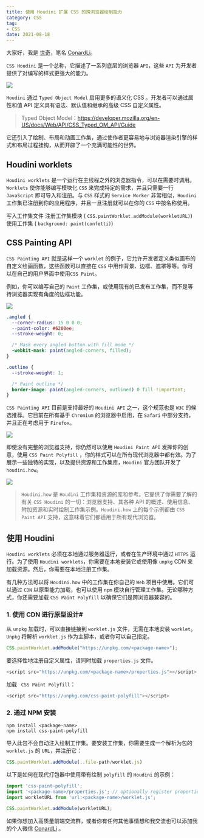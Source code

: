 ```yaml
---
title: 使用 Houdini 扩展 CSS 的跨浏览器绘制能力
category: CSS
tag: 
- CSS
date: 2021-08-18
---
```



大家好，我是 [世奇](https://mp.weixin.qq.com/s?__biz=Mzk0MDMwMzQyOA==&mid=2247493407&idx=1&sn=41b8782a3bdc75b211206b06e1929a58&chksm=c2e11234f5969b22a0d7fd50ec32be9df13e2caeef186b30b5d653836b0725def8ccd58a56cf#rd)，笔名 [ConardLi](https://mp.weixin.qq.com/s?__biz=Mzk0MDMwMzQyOA==&mid=2247493407&idx=1&sn=41b8782a3bdc75b211206b06e1929a58&chksm=c2e11234f5969b22a0d7fd50ec32be9df13e2caeef186b30b5d653836b0725def8ccd58a56cf#rd)。



`CSS Houdini` 是一个总称，它描述了一系列底层的浏览器 `API`，这些 `API` 为开发者提供了对编写的样式更强大的能力。

![](https://p3-juejin.byteimg.com/tos-cn-i-k3u1fbpfcp/3e794138ac004dab9b94009074bf05f8~tplv-k3u1fbpfcp-zoom-1.image)

`Houdini` 通过 `Typed Object Model` 启用更多的语义化 CSS 。开发者可以通过属性和值  API 定义具有语法、默认值和继承的高级 CSS 自定义属性。

> Typed Object Model：https://developer.mozilla.org/en-US/docs/Web/API/CSS_Typed_OM_API/Guide

它还引入了绘制、布局和动画工作集，通过使作者更容易地与浏览器渲染引擎的样式和布局过程挂钩，从而开辟了一个充满可能性的世界。

## Houdini worklets 

`Houdini worklets` 是一个运行在主线程之外的浏览器指令，可以在需要时调用。`Worklets` 使你能够编写模块化 `CSS` 来完成特定的需求，并且只需要一行 `JavaScript` 即可导入和注册。与 `CSS` 样式的 `Service Worker` 非常相似，`Houdini` 工作集已注册到你的应用程序，并且一旦注册就可以在你的 `CSS` 中按名称使用。

写入工作集文件 注册工作集模块 ( `CSS.paintWorklet.addModule(workletURL)`) 使用工作集 ( `background: paint(confetti)`)

## CSS Painting API

`CSS Painting API` 就是这样一个 `worklet` 的例子，它允许开发者定义类似画布的自定义绘画函数，这些函数可以直接在 `CSS` 中用作背景、边框、遮罩等等。你可以在自己的用户界面中使用`CSS Paint`。

例如，你可以编写自己的 `Paint` 工作集，或使用现有的已发布工作集，而不是等待浏览器实现有角度的边框功能。

![](https://p3-juejin.byteimg.com/tos-cn-i-k3u1fbpfcp/d183f40623624e5bb46547011001b18a~tplv-k3u1fbpfcp-zoom-1.image)

```css
.angled {
  --corner-radius: 15 0 0 0;
  --paint-color: #6200ee;
  --stroke-weight: 0;

  /* Mask every angled button with fill mode */
  -webkit-mask: paint(angled-corners, filled);
}

.outline {
  --stroke-weight: 1;

  /* Paint outline */
  border-image: paint(angled-corners, outlined) 0 fill !important;
}
```
`CSS Painting API` 目前是支持最好的 `Houdini API` 之一，这个规范也是 `W3C` 的候选推荐。它目前在所有基于 `Chromium` 的浏览器中启用，在 `Safari` 中部分支持，并且正在考虑用于 `Firefox`。

![](https://p3-juejin.byteimg.com/tos-cn-i-k3u1fbpfcp/fbb74aefbee64949987b06cb4655e94b~tplv-k3u1fbpfcp-zoom-1.image)


即使没有完整的浏览器支持，你仍然可以使用 `Houdini Paint API` 发挥你的创意，使用 `CSS Paint Polyfill` ，你的样式可以在所有现代浏览器中都有效。为了展示一些独特的实现，以及提供资源和工作集库，`Houdini` 官方团队开发了 `houdini.how`。


![](https://p3-juejin.byteimg.com/tos-cn-i-k3u1fbpfcp/95c5416e092642b39b6dd27158b5e1f0~tplv-k3u1fbpfcp-zoom-1.image)

> `Houdini.how` 是 `Houdini` 工作集和资源的库和参考。它提供了你需要了解的有关 `CSS Houdini` 的一切：浏览器支持、其各种 API 的概述、使用信息、附加资源和实时绘制工作集示例。`Houdini.how` 上的每个示例都由 `CSS Paint API` 支持，这意味着它们都适用于所有现代浏览器。


## 使用 Houdini


`Houdini worklets` 必须在本地通过服务器运行，或者在生产环境中通过 `HTTPS` 运行。为了使用 `Houdini worklets`，你需要在本地安装它或使用像 `unpkg` CDN 来加载资源。然后，你需要在本地注册工作集。

有几种方法可以将 `Houdini.how` 中的工作集在你自己的 `Web` 项目中使用。它们可以通过 `CDN` 以原型能力加载，也可以使用 `npm` 模块自行管理工作集。无论哪种方式，你还需要加载 `CSS Paint Polyfill` 以确保它们是跨浏览器兼容的。


### 1. 使用 CDN 进行原型设计#

从 `unpkg` 加载时，可以直接链接到 `worklet.js` 文件，无需在本地安装 `worklet`。`Unpkg` 将解析 `worklet.js` 作为主脚本，或者你可以自己指定。

```js
CSS.paintWorklet.addModule("https://unpkg.com/<package-name>");
```

要选择性地注册自定义属性，请同时加载 `properties.js` 文件。

```js
<script src="https://unpkg.com/<package-name>/properties.js"></script>
```

加载 ` CSS Paint Polyfill`：

```js
<script src="https://unpkg.com/css-paint-polyfill"></script>
```
### 2. 通过 NPM 安装

```
npm install <package-name>
npm install css-paint-polyfill
```
导入此包不会自动注入绘制工作集。要安装工作集，你需要生成一个解析为包的 `worklet.js` 的 `URL`，并注册它：

```js
CSS.paintWorklet.addModule(..file-path/worklet.js)
```


以下是如何在现代打包器中使用带有绘制 `polyfill` 的 `Houdini` 的示例：

```js
import 'css-paint-polyfill';
import '<package-name>/properties.js'; // optionally register properties
import workletURL from 'url:<package-name>/worklet.js';

CSS.paintWorklet.addModule(workletURL);
```


如果你想加入高质量前端交流群，或者你有任何其他事情想和我交流也可以添加我的个人微信 [ConardLi](https://mp.weixin.qq.com/s?__biz=Mzk0MDMwMzQyOA==&mid=2247493407&idx=1&sn=41b8782a3bdc75b211206b06e1929a58&chksm=c2e11234f5969b22a0d7fd50ec32be9df13e2caeef186b30b5d653836b0725def8ccd58a56cf#rd) 。








